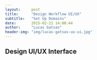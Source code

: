 ```yaml
---
layout:     post
title:      "Design Workflow UI/UX"
subtitle:   "Set Up Domains"
date:       2015-02-21 14:00:44
author:     "Lucas Gatsas"
header-img: "img/lucas-gatsas-ux-ui.jpg"
---
```

<h2 class="section-heading">Design UI/UX Interface </h2>



 

<br>



<!--
<div class="row">
        <div class="col-md-4"></div>
        <div class="col-md-4"><img class="img-circle img-responsive img-center" src="{{ site.baseurl }}/img/9k=.jpg" alt="">  <h3>Helen V. Holmes
                    <small>Designer and Front-End Web Developer @Capital One - U.S.A</small>
                </h3></div>
        <div class="col-md-4"></div>
      </div>
-->





<!--
<a href="#">
    <img src="{{ site.baseurl }}/img/googleanalstic.png" alt="Post Sample Image" style="width:100%">
</a>
-->


<blockquote>

	

</blockquote>

